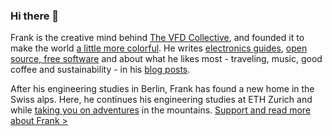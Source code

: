 ### Hi there 👋

Frank is the creative mind behind [The VFD Collective](https://www.thevfdcollective.com/), and founded it to make the world [a little more colorful](https://www.thevfdcollective.com/fluorescence). He writes [electronics guides](https://www.instructables.com/member/Kesselwagen/), [open source, free software](http://github.com/hey-frnk) and about what he likes most - traveling, music, good coffee and sustainability - in his [blog posts](https://www.thevfdcollective.com/home).

After his engineering studies in Berlin, Frank has found a new home in the Swiss alps. Here, he continues his engineering studies at ETH Zurich and while [taking you on adventures](https://www.instagram.com/am386/) in the mountains. [Support and read more about Frank >](https://www.thevfdcollective.com/home)

<!--
**hey-frnk/hey-frnk** is a ✨ _special_ ✨ repository because its `README.md` (this file) appears on your GitHub profile.

Here are some ideas to get you started:

- 🔭 I’m currently working on ...
- 🌱 I’m currently learning ...
- 👯 I’m looking to collaborate on ...
- 🤔 I’m looking for help with ...
- 💬 Ask me about ...
- 📫 How to reach me: ...
- 😄 Pronouns: ...
- ⚡ Fun fact: ...
-->
